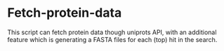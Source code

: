 # Fetch-protein-data
This script can fetch protein data though uniprots API, with an additional feature which is generating a FASTA files for each (top) hit in the search.
